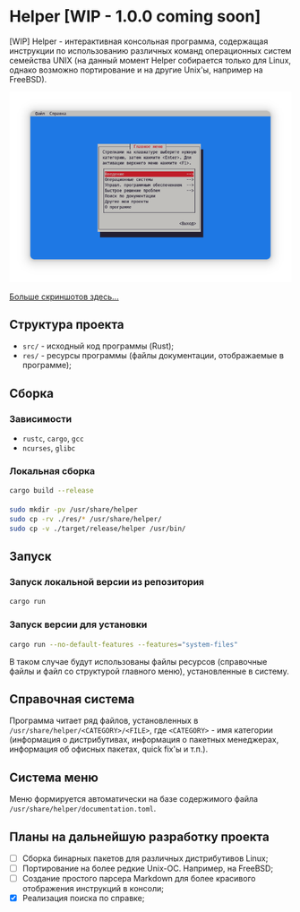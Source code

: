 # Helper [WIP - 1.0.0 coming soon]

[WIP] Helper - интерактивная консольная программа, содержащая инструкции по использованию различных команд операционных систем семейства UNIX (на данный момент Helper собирается только для Linux, однако возможно портирование и на другие Unix'ы, например на FreeBSD).

[![](assets/helper.png)](assets/screenshots.md)

[Больше скриншотов здесь...](assets/screenshots.md)

## Структура проекта

- `src/` - исходный код программы (Rust);
- `res/` - ресурсы программы (файлы документации, отображаемые в программе);

## Сборка

### Зависимости

- `rustc`, `cargo`, `gcc`
- `ncurses`, `glibc`

### Локальная сборка

```bash
cargo build --release

sudo mkdir -pv /usr/share/helper
sudo cp -rv ./res/* /usr/share/helper/
sudo cp -v ./target/release/helper /usr/bin/
```

## Запуск

### Запуск локальной версии из репозитория

```bash
cargo run
```

### Запуск версии для установки

```bash
cargo run --no-default-features --features="system-files"
```

В таком случае будут использованы файлы ресурсов (справочные файлы и файл со структурой главного меню), установленные в систему.

## Справочная система

Программа читает ряд файлов, установленных в `/usr/share/helper/<CATEGORY>/<FILE>`, где `<CATEGORY>` - имя категории (информация о дистрибутивах, информация о пакетных менеджерах, информация об офисных пакетах, quick fix'ы и т.п.).

## Система меню

Меню формируется автоматически на базе содержимого файла `/usr/share/helper/documentation.toml`.

## Планы на дальнейшую разработку проекта

- [ ] Сборка бинарных пакетов для различных дистрибутивов Linux;
- [ ] Портирование на более редкие Unix-ОС. Например, на FreeBSD;
- [ ] Создание простого парсера Markdown для более красивого отображения инструкций в консоли;
- [X] Реализация поиска по справке;
